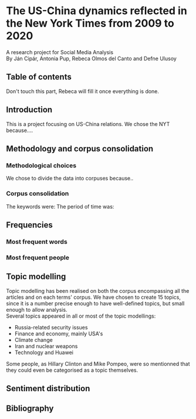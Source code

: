 # The US-China dynamics reflected in the New York Times from 2009 to 2020
A research project for Social Media Analysis  
By Ján Cipár, Antonia Pup, Rebeca Olmos del Canto and Defne Ulusoy
## Table of contents
Don't touch this part, Rebeca will fill it once everything is done.
## Introduction
This is a project focusing on US-China relations. We chose the NYT because....
## Methodology and corpus consolidation
### Methodological choices
We chose to divide the data into corpuses because..
### Corpus consolidation
The keywords were: 
The period of time was:
## Frequencies
### Most frequent words
### Most frequent people
## Topic modelling
Topic modelling has been realised on both the corpus encompassing all the articles and on each terms' corpus. We have chosen to create 15 topics, since it is a number precise enough to have well-defined topics, but small enough to allow analysis.  
Several topics appeared in all or most of the topic modellings:
- Russia-related security issues
- Finance and economy, mainly USA's
- Climate change
- Iran and nuclear weapons
- Technology and Huawei   

Some people, as Hillary Clinton and Mike Pompeo, were so mentionned that they could even be categorised as a topic themselves.

## Sentiment distribution
## Bibliography
